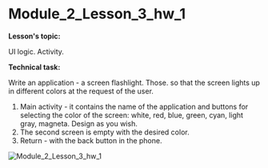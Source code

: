 # Module_2_Lesson_3_hw_1
**Lesson's topic:**

UI logic. Activity.

**Technical task:**

Write an application - a screen flashlight. Those. so that the screen lights up in different colors at the request of the user.
1. Main activity - it contains the name of the application and buttons for selecting the color of the screen: white, red, blue, green, cyan, light gray, magneta. Design as you wish.
2. The second screen is empty with the desired color.
3. Return - with the back button in the phone.


![Module_2_Lesson_3_hw_1](https://github.com/vdcast/Module_2_Lesson_3_hw_1/assets/108469609/b23af628-4fbc-4bda-b4a7-1ef43a04568f)
